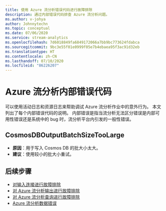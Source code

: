 ```yaml
---
title: 使用 Azure 流分析错误代码进行故障排除
description: 通过内部错误代码排查 Azure 流分析问题。
ms.author: v-johya
author: Johnnytechn
ms.topic: conceptual
ms.date: 07/06/2020
ms.service: stream-analytics
ms.openlocfilehash: 7d6018849fa6849172066a7bb9bc773624fdabca
ms.sourcegitcommit: 9bc3e55f01e0999f05e7b4ebaea95f3ac91d32eb
ms.translationtype: HT
ms.contentlocale: zh-CN
ms.lasthandoff: 07/10/2020
ms.locfileid: "86226207"
---
```

# <a name="azure-stream-analytics-internal-error-codes"></a>Azure 流分析内部错误代码

可以使用活动日志和资源日志来帮助调试 Azure 流分析作业中的意外行为。 本文列出了每个内部错误代码的说明。 内部错误是指当流分析无法区分错误是内部可用性错误还是系统中的 bug 时，流分析平台内引发的一般性错误。

## <a name="cosmosdboutputbatchsizetoolarge"></a>CosmosDBOutputBatchSizeTooLarge

* **原因**：用于写入 Cosmos DB 的批大小太大。 
* **建议**：使用较小的批大小重试。

## <a name="next-steps"></a>后续步骤

* [对输入连接进行故障排除](stream-analytics-troubleshoot-input.md)
* [对 Azure 流分析输出进行故障排除](stream-analytics-troubleshoot-output.md)
* [对 Azure 流分析查询进行故障排除](stream-analytics-troubleshoot-query.md)
* [Azure 流分析数据错误](data-errors.md)

